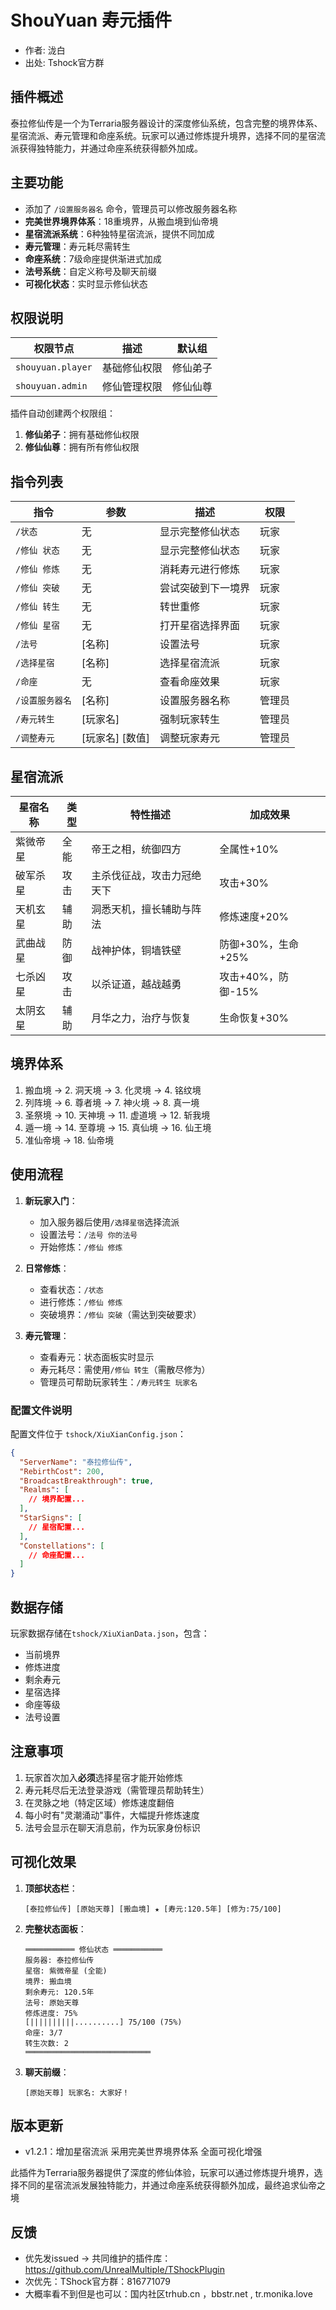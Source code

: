# ShouYuan 寿元插件

- 作者: 泷白
- 出处: Tshock官方群
## 插件概述
泰拉修仙传是一个为Terraria服务器设计的深度修仙系统，包含完整的境界体系、星宿流派、寿元管理和命座系统。玩家可以通过修炼提升境界，选择不同的星宿流派获得独特能力，并通过命座系统获得额外加成。

## 主要功能
- 添加了 `/设置服务器名` 命令，管理员可以修改服务器名称
- **完美世界境界体系**：18重境界，从搬血境到仙帝境
- **星宿流派系统**：6种独特星宿流派，提供不同加成
- **寿元管理**：寿元耗尽需转生
- **命座系统**：7级命座提供渐进式加成
- **法号系统**：自定义称号及聊天前缀
- **可视化状态**：实时显示修仙状态

## 权限说明
| 权限节点 | 描述 | 默认组 |
|---------|------|--------|
| `shouyuan.player` | 基础修仙权限 | 修仙弟子 |
| `shouyuan.admin` | 修仙管理权限 | 修仙仙尊 |

插件自动创建两个权限组：
1. **修仙弟子**：拥有基础修仙权限
2. **修仙仙尊**：拥有所有修仙权限

## 指令列表
| 指令 | 参数 | 描述 | 权限 |
|------|------|------|------|
| `/状态` | 无 | 显示完整修仙状态 | 玩家 |
| `/修仙 状态` | 无 | 显示完整修仙状态 | 玩家 |
| `/修仙 修炼` | 无 | 消耗寿元进行修炼 | 玩家 |
| `/修仙 突破` | 无 | 尝试突破到下一境界 | 玩家 |
| `/修仙 转生` | 无 | 转世重修 | 玩家 |
| `/修仙 星宿` | 无 | 打开星宿选择界面 | 玩家 |
| `/法号` | [名称] | 设置法号 | 玩家 |
| `/选择星宿` | [名称] | 选择星宿流派 | 玩家 |
| `/命座` | 无 | 查看命座效果 | 玩家 |
| `/设置服务器名` | [名称] | 设置服务器名称 | 管理员 |
| `/寿元转生` | [玩家名] | 强制玩家转生 | 管理员 |
| `/调整寿元` | [玩家名] [数值] | 调整玩家寿元 | 管理员 |

## 星宿流派
| 星宿名称 | 类型 | 特性描述 | 加成效果 |
|----------|------|----------|----------|
| 紫微帝星 | 全能 | 帝王之相，统御四方 | 全属性+10% |
| 破军杀星 | 攻击 | 主杀伐征战，攻击力冠绝天下 | 攻击+30% |
| 天机玄星 | 辅助 | 洞悉天机，擅长辅助与阵法 | 修炼速度+20% |
| 武曲战星 | 防御 | 战神护体，铜墙铁壁 | 防御+30%，生命+25% |
| 七杀凶星 | 攻击 | 以杀证道，越战越勇 | 攻击+40%，防御-15% |
| 太阴玄星 | 辅助 | 月华之力，治疗与恢复 | 生命恢复+30% |

## 境界体系
1. 搬血境 → 2. 洞天境 → 3. 化灵境 → 4. 铭纹境  
5. 列阵境 → 6. 尊者境 → 7. 神火境 → 8. 真一境  
9. 圣祭境 → 10. 天神境 → 11. 虚道境 → 12. 斩我境  
13. 遁一境 → 14. 至尊境 → 15. 真仙境 → 16. 仙王境  
17. 准仙帝境 → 18. 仙帝境

## 使用流程
1. **新玩家入门**：
   - 加入服务器后使用`/选择星宿`选择流派
   - 设置法号：`/法号 你的法号`
   - 开始修炼：`/修仙 修炼`

2. **日常修炼**：
   - 查看状态：`/状态`
   - 进行修炼：`/修仙 修炼`
   - 突破境界：`/修仙 突破`（需达到突破要求）

3. **寿元管理**：
   - 查看寿元：状态面板实时显示
   - 寿元耗尽：需使用`/修仙 转生`（需散尽修为）
   - 管理员可帮助玩家转生：`/寿元转生 玩家名`

### 配置文件说明
配置文件位于 `tshock/XiuXianConfig.json`：
```json
{
  "ServerName": "泰拉修仙传",
  "RebirthCost": 200,
  "BroadcastBreakthrough": true,
  "Realms": [
    // 境界配置...
  ],
  "StarSigns": [
    // 星宿配置...
  ],
  "Constellations": [
    // 命座配置...
  ]
}
```

## 数据存储
玩家数据存储在`tshock/XiuXianData.json`，包含：
- 当前境界
- 修炼进度
- 剩余寿元
- 星宿选择
- 命座等级
- 法号设置

## 注意事项
1. 玩家首次加入**必须**选择星宿才能开始修炼
2. 寿元耗尽后无法登录游戏（需管理员帮助转生）
3. 在灵脉之地（特定区域）修炼速度翻倍
4. 每小时有"灵潮涌动"事件，大幅提升修炼速度
5. 法号会显示在聊天消息前，作为玩家身份标识

## 可视化效果
1. **顶部状态栏**：
   ```
   [泰拉修仙传] [原始天尊] [搬血境] ★ [寿元:120.5年] [修为:75/100]
   ```

2. **完整状态面板**：
   ```
   ═══════════ 修仙状态 ═══════════
   服务器: 泰拉修仙传
   星宿: 紫微帝星 (全能)
   境界: 搬血境
   剩余寿元: 120.5年
   法号: 原始天尊
   修炼进度: 75%
   [||||||||||..........] 75/100 (75%)
   命座: 3/7
   转生次数: 2
   ════════════════════════════
   ```

3. **聊天前缀**：
   ```
   [原始天尊] 玩家名: 大家好！
   ```

## 版本更新
- v1.2.1：增加星宿流派 采用完美世界境界体系 全面可视化增强

此插件为Terraria服务器提供了深度的修仙体验，玩家可以通过修炼提升境界，选择不同的星宿流派发展独特能力，并通过命座系统获得额外加成，最终追求仙帝之境
## 反馈
- 优先发issued -> 共同维护的插件库：https://github.com/UnrealMultiple/TShockPlugin
- 次优先：TShock官方群：816771079
- 大概率看不到但是也可以：国内社区trhub.cn ，bbstr.net , tr.monika.love